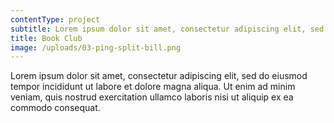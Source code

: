 ```yaml
---
contentType: project
subtitle: Lorem ipsum dolor sit amet, consectetur adipiscing elit, sed do.
title: Book Club
image: /uploads/03-ping-split-bill.png
---
```


Lorem ipsum dolor sit amet, consectetur adipiscing elit, sed do eiusmod tempor incididunt ut labore et dolore magna aliqua. Ut enim ad minim veniam, quis nostrud exercitation ullamco laboris nisi ut aliquip ex ea commodo consequat.
